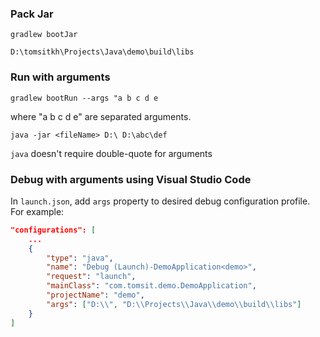 
### Pack Jar

`gradlew bootJar`

`D:\tomsitkh\Projects\Java\demo\build\libs`

### Run with arguments

`gradlew bootRun --args "a b c d e`

where "a b c d e" are separated arguments.

`java -jar <fileName> D:\ D:\abc\def`

`java` doesn't require double-quote for arguments

### Debug with arguments using Visual Studio Code
In `launch.json`, add `args` property to desired debug configuration profile. For example:

```json
"configurations": [
    ...
    {
        "type": "java",
        "name": "Debug (Launch)-DemoApplication<demo>",
        "request": "launch",
        "mainClass": "com.tomsit.demo.DemoApplication",
        "projectName": "demo",
        "args": ["D:\\", "D:\\Projects\\Java\\demo\\build\\libs"]
    }
]
```